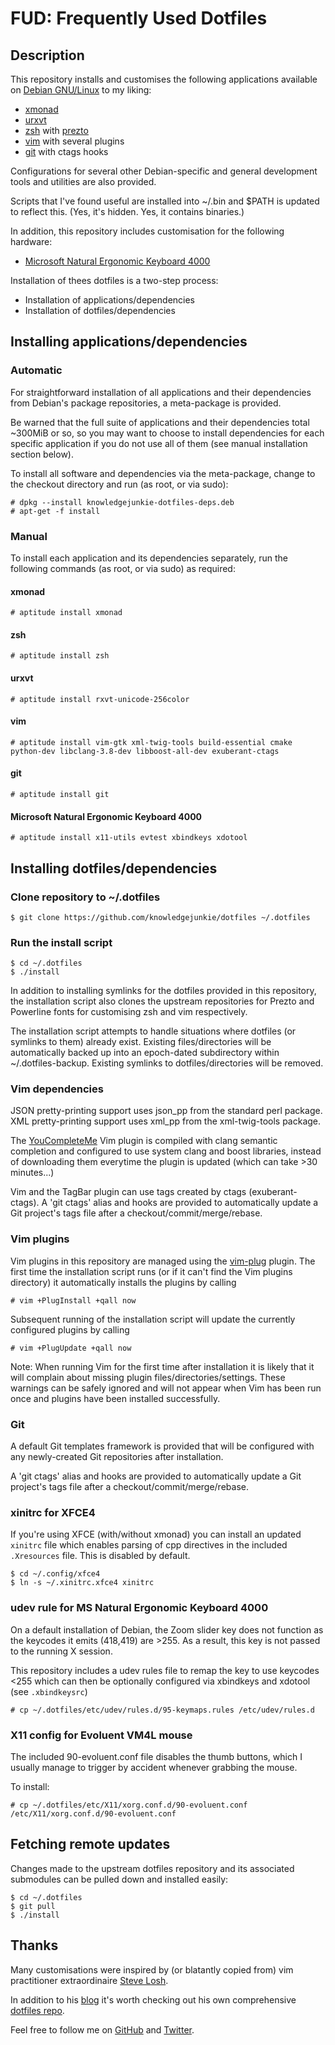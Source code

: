 # FUD: Frequently Used Dotfiles

## Description

This repository installs and customises the following applications available on
[Debian GNU/Linux][debian] to my liking:

- [xmonad][xmonad]
- [urxvt][urxvt]
- [zsh][zsh] with [prezto][prezto]
- [vim][vim] with several plugins
- [git][git] with ctags hooks

Configurations for several other Debian-specific and general development tools
and utilities are also provided.

Scripts that I've found useful are installed into ~/.bin and $PATH is updated
to reflect this. (Yes, it's hidden. Yes, it contains binaries.)

In addition, this repository includes customisation for the following hardware:

- [Microsoft Natural Ergonomic Keyboard 4000][ergo4000]

Installation of thees dotfiles is a two-step process:

- Installation of applications/dependencies
- Installation of dotfiles/dependencies


## Installing applications/dependencies

### Automatic

For straightforward installation of all applications and their dependencies
from Debian's package repositories, a meta-package is provided.

Be warned that the full suite of applications and their dependencies total
~300MiB or so, so you may want to choose to install dependencies for each
specific application if you do not use all of them (see manual installation
section below).

To install all software and dependencies via the meta-package, change to the
checkout directory and run (as root, or via sudo):

    # dpkg --install knowledgejunkie-dotfiles-deps.deb
    # apt-get -f install

### Manual

To install each application and its dependencies separately, run the following
commands (as root, or via sudo) as required:

#### xmonad

    # aptitude install xmonad

#### zsh

    # aptitude install zsh

#### urxvt

    # aptitude install rxvt-unicode-256color

#### vim

    # aptitude install vim-gtk xml-twig-tools build-essential cmake python-dev libclang-3.8-dev libboost-all-dev exuberant-ctags

#### git

    # aptitude install git

#### Microsoft Natural Ergonomic Keyboard 4000

    # aptitude install x11-utils evtest xbindkeys xdotool


## Installing dotfiles/dependencies

### Clone repository to ~/.dotfiles

    $ git clone https://github.com/knowledgejunkie/dotfiles ~/.dotfiles

### Run the install script

    $ cd ~/.dotfiles
    $ ./install

In addition to installing symlinks for the dotfiles provided in this
repository, the installation script also clones the upstream repositories for
Prezto and Powerline fonts for customising zsh and vim respectively.

The installation script attempts to handle situations where dotfiles (or
symlinks to them) already exist. Existing files/directories will be
automatically backed up into an epoch-dated subdirectory within
~/.dotfiles-backup. Existing symlinks to dotfiles/directories will be removed.

### Vim dependencies

JSON pretty-printing support uses json\_pp from the standard perl package.
XML pretty-printing support uses xml\_pp from the xml-twig-tools package.

The [YouCompleteMe][ycm] Vim plugin is compiled with clang semantic completion
and configured to use system clang and boost libraries, instead of downloading
them everytime the plugin is updated (which can take >30 minutes...)

Vim and the TagBar plugin can use tags created by ctags (exuberant-ctags). A
'git ctags' alias and hooks are provided to automatically update a Git project's
tags file after a checkout/commit/merge/rebase.

### Vim plugins

Vim plugins in this repository are managed using the [vim-plug][vim-plug]
plugin. The first time the installation script runs (or if it can't find the
Vim plugins directory) it automatically installs the plugins by calling

    # vim +PlugInstall +qall now

Subsequent running of the installation script will update the currently
configured plugins by calling

    # vim +PlugUpdate +qall now

Note: When running Vim for the first time after installation it is likely that
it will complain about missing plugin files/directories/settings. These
warnings can be safely ignored and will not appear when Vim has been run once
and plugins have been installed successfully.

### Git

A default Git templates framework is provided that will be configured with any
newly-created Git repositories after installation.

A 'git ctags' alias and hooks are provided to automatically update a
Git project's tags file after a checkout/commit/merge/rebase.

### xinitrc for XFCE4

If you're using XFCE (with/without xmonad) you can install an updated `xinitrc`
file which enables parsing of cpp directives in the included `.Xresources`
file. This is disabled by default.

    $ cd ~/.config/xfce4
    $ ln -s ~/.xinitrc.xfce4 xinitrc

### udev rule for MS Natural Ergonomic Keyboard 4000

On a default installation of Debian, the Zoom slider key does not function as
the keycodes it emits (418,419) are >255. As a result, this key is not
passed to the running X session.

This repository includes a udev rules file to remap the key to use keycodes
<255 which can then be optionally configured via xbindkeys and xdotool
(see `.xbindkeysrc`)

    # cp ~/.dotfiles/etc/udev/rules.d/95-keymaps.rules /etc/udev/rules.d

### X11 config for Evoluent VM4L mouse

The included 90-evoluent.conf file disables the thumb buttons, which I
usually manage to trigger by accident whenever grabbing the mouse.

To install:

    # cp ~/.dotfiles/etc/X11/xorg.conf.d/90-evoluent.conf /etc/X11/xorg.conf.d/90-evoluent.conf


## Fetching remote updates

Changes made to the upstream dotfiles repository and its associated submodules
can be pulled down and installed easily:

    $ cd ~/.dotfiles
    $ git pull
    $ ./install


## Thanks

Many customisations were inspired by (or blatantly copied from) vim
practitioner extraordinaire [Steve Losh][sjl-blog].

In addition to his [blog][sjl-blog] it's worth checking out his own
comprehensive [dotfiles repo][sjl-dotfiles].

Feel free to follow me on [GitHub][nm-github] and [Twitter][nm-twitter].

[debian]: http://www.debian.org/
[xmonad]: http://xmonad.org/
[zsh]: http://zsh.sourceforge.net/
[prezto]: https://github.com/sorin-ionescu/prezto
[urxvt]: http://software.schmorp.de/pkg/rxvt-unicode.html
[vim]: http://www.vim.org/
[vim-plug]: https://github.com/junegunn/vim-plug
[ycm]: https://github.com/Valloric/YouCompleteMe
[git]: http://git-scm.com/
[ergo4000]: http://www.microsoft.com/hardware/en-us/p/natural-ergonomic-keyboard-4000
[sjl-blog]: http://stevelosh.com/
[sjl-dotfiles]: http://bitbucket.org/sjl/dotfiles
[sjl-twitter]: http://twitter.com/dotvimrc
[nm-github]: https://github.com/knowledgejunkie
[nm-twitter]: http://twitter.com/nickmorrott
